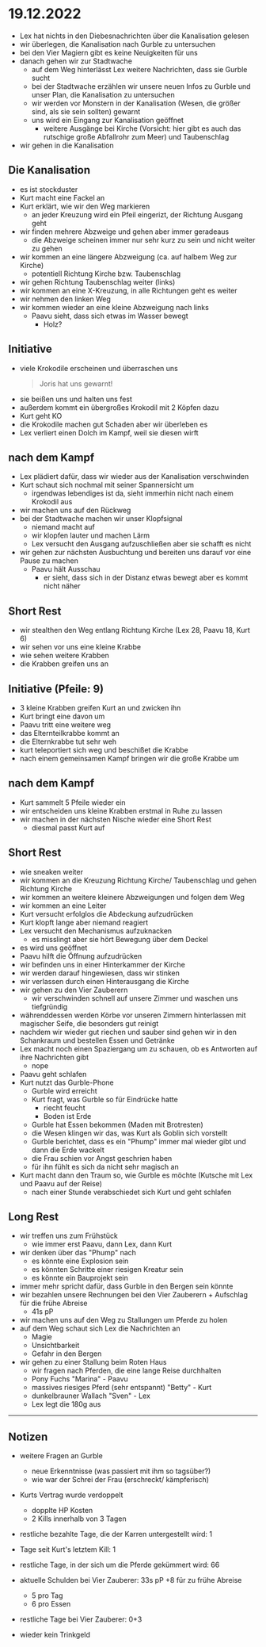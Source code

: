 # 19.12.2022
- Lex hat nichts in den Diebesnachrichten über die Kanalisation gelesen
- wir überlegen, die Kanalisation nach Gurble zu untersuchen
- bei den Vier Magiern gibt es keine Neuigkeiten für uns
- danach gehen wir zur Stadtwache
    - auf dem Weg hinterlässt Lex weitere Nachrichten, dass sie Gurble sucht
    - bei der Stadtwache erzählen wir unsere neuen Infos zu Gurble und unser Plan, die Kanalisation zu untersuchen
    - wir werden vor Monstern in der Kanalisation (Wesen, die größer sind, als sie sein sollten) gewarnt
    - uns wird ein Eingang zur Kanalisation geöffnet
        - weitere Ausgänge bei Kirche (Vorsicht: hier gibt es auch das rutschige große Abfallrohr zum Meer) und Taubenschlag
- wir gehen in die Kanalisation

## Die Kanalisation
- es ist stockduster
- Kurt macht eine Fackel an
- Kurt erklärt, wie wir den Weg markieren
    - an jeder Kreuzung wird ein Pfeil eingerizt, der Richtung Ausgang geht
- wir finden mehrere Abzweige und gehen aber immer geradeaus
    - die Abzweige scheinen immer nur sehr kurz zu sein und nicht weiter zu gehen
- wir kommen an eine längere Abzweigung (ca. auf halbem Weg zur Kirche)
    - potentiell Richtung Kirche bzw. Taubenschlag
- wir gehen Richtung Taubenschlag weiter (links)
- wir kommen an eine X-Kreuzung, in alle Richtungen geht es weiter
- wir nehmen den linken Weg
- wir kommen wieder an eine kleine Abzweigung nach links
    - Paavu sieht, dass sich etwas im Wasser bewegt
        - Holz?

## Initiative
- viele Krokodile erscheinen und überraschen uns
    > Joris hat uns gewarnt!
- sie beißen uns und halten uns fest
- außerdem kommt ein übergroßes Krokodil mit 2 Köpfen dazu
- Kurt geht KO
- die Krokodile machen gut Schaden aber wir überleben es
- Lex verliert einen Dolch im Kampf, weil sie diesen wirft

## nach dem Kampf
- Lex plädiert dafür, dass wir wieder aus der Kanalisation verschwinden
- Kurt schaut sich nochmal mit seiner Spannersicht um
    - irgendwas lebendiges ist da, sieht immerhin nicht nach einem Krokodil aus
- wir machen uns auf den Rückweg
- bei der Stadtwache machen wir unser Klopfsignal
    - niemand macht auf
    - wir klopfen lauter und machen Lärm
    - Lex versucht den Ausgang aufzuschließen aber sie schafft es nicht
- wir gehen zur nächsten Ausbuchtung und bereiten uns darauf vor eine Pause zu machen
    - Paavu hält Ausschau
        - er sieht, dass sich in der Distanz etwas bewegt aber es kommt nicht näher

## Short Rest
- wir stealthen den Weg entlang Richtung Kirche (Lex 28, Paavu 18, Kurt 6)
- wir sehen vor uns eine kleine Krabbe
- wie sehen weitere Krabben
- die Krabben greifen uns an

## Initiative (Pfeile: 9)
- 3 kleine Krabben greifen Kurt an und zwicken ihn
- Kurt bringt eine davon um
- Paavu tritt eine weitere weg
- das Elternteilkrabbe kommt an
- die Elternkrabbe tut sehr weh
- kurt teleportiert sich weg und beschißet die Krabbe
- nach einem gemeinsamen Kampf bringen wir die große Krabbe um

## nach dem Kampf
- Kurt sammelt 5 Pfeile wieder ein
- wir entscheiden uns kleine Krabben erstmal in Ruhe zu lassen
- wir machen in der nächsten Nische wieder eine Short Rest
    - diesmal passt Kurt auf

## Short Rest
- wie sneaken weiter
- wir kommen an die Kreuzung Richtung Kirche/ Taubenschlag und gehen Richtung Kirche
- wir kommen an weitere kleinere Abzweigungen und folgen dem Weg
- wir kommen an eine Leiter
- Kurt versucht erfolglos die Abdeckung aufzudrücken
- Kurt klopft lange aber niemand reagiert
- Lex versucht den Mechanismus aufzuknacken
    - es misslingt aber sie hört Bewegung über dem Deckel
- es wird uns geöffnet
- Paavu hilft die Öffnung aufzudrücken
- wir befinden uns in einer Hinterkammer der Kirche
- wir werden darauf hingewiesen, dass wir stinken
- wir verlassen durch einen Hinterausgang die Kirche
- wir gehen zu den Vier Zauberern
    - wir verschwinden schnell auf unsere Zimmer und waschen uns tiefgründig
- währenddessen werden Körbe vor unseren Zimmern hinterlassen mit magischer Seife, die besonders gut reinigt
- nachdem wir wieder gut riechen und sauber sind gehen wir in den Schankraum und bestellen Essen und Getränke
- Lex macht noch einen Spaziergang um zu schauen, ob es Antworten auf ihre Nachrichten gibt
    - nope
- Paavu geht schlafen
- Kurt nutzt das Gurble-Phone
    - Gurble wird erreicht
    - Kurt fragt, was Gurble so für Eindrücke hatte
        - riecht feucht
        - Boden ist Erde
    - Gurble hat Essen bekommen (Maden mit Brotresten)
    - die Wesen klingen wir das, was Kurt als Goblin sich vorstellt
    - Gurble berichtet, dass es ein "Phump" immer mal wieder gibt und dann die Erde wackelt
    - die Frau schien vor Angst geschrien haben
    - für ihn fühlt es sich da nicht sehr magisch an
- Kurt macht dann den Traum so, wie Gurble es möchte (Kutsche mit Lex und Paavu auf der Reise)
    - nach einer Stunde verabschiedet sich Kurt und geht schlafen

## Long Rest
- wir treffen uns zum Frühstück
    - wie immer erst Paavu, dann Lex, dann Kurt
- wir denken über das "Phump" nach
    - es könnte eine Explosion sein
    - es könnten Schritte einer riesigen Kreatur sein
    - es könnte ein Bauprojekt sein
- immer mehr spricht dafür, dass Gurble in den Bergen sein könnte
- wir bezahlen unsere Rechnungen bei den Vier Zauberern + Aufschlag für die frühe Abreise
    - 41s pP
- wir machen uns auf den Weg zu Stallungen um Pferde zu holen
- auf dem Weg schaut sich Lex die Nachrichten an
    - Magie
    - Unsichtbarkeit
    - Gefahr in den Bergen
- wir gehen zu einer Stallung beim Roten Haus
    - wir fragen nach Pferden, die eine lange Reise durchhalten
    - Pony Fuchs "Marina" - Paavu
    - massives riesiges Pferd (sehr entspannt) "Betty" - Kurt
    - dunkelbrauner Wallach "Sven" - Lex
    - Lex legt die 180g aus

---
## Notizen
- weitere Fragen an Gurble
    - neue Erkenntnisse (was passiert mit ihm so tagsüber?)
    - wie war der Schrei der Frau (erschreckt/ kämpferisch)

- Kurts Vertrag wurde verdoppelt
    - dopplte HP Kosten
    - 2 Kills innerhalb von 3 Tagen

- restliche bezahlte Tage, die der Karren untergestellt wird: 1
- Tage seit Kurt's letztem Kill: 1
- restliche Tage, in der sich um die Pferde gekümmert wird: 66
- aktuelle Schulden bei Vier Zauberer: 33s pP +8 für zu frühe Abreise
    - 5 pro Tag
    - 6 pro Essen
- restliche Tage bei Vier Zauberer: 0+3

- wieder kein Trinkgeld